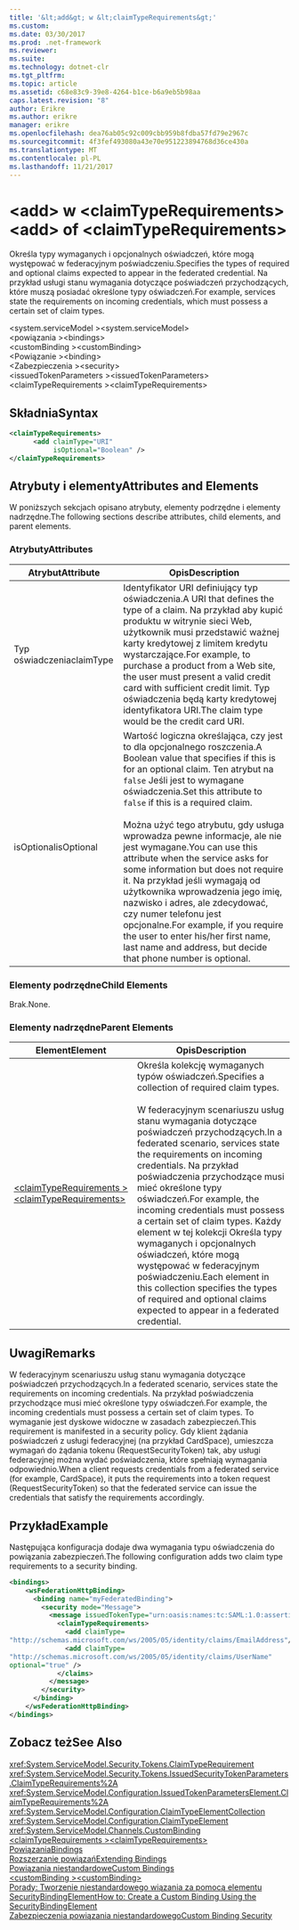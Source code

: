 ```yaml
---
title: '&lt;add&gt; w &lt;claimTypeRequirements&gt;'
ms.custom: 
ms.date: 03/30/2017
ms.prod: .net-framework
ms.reviewer: 
ms.suite: 
ms.technology: dotnet-clr
ms.tgt_pltfrm: 
ms.topic: article
ms.assetid: c68e83c9-39e8-4264-b1ce-b6a9eb5b98aa
caps.latest.revision: "8"
author: Erikre
ms.author: erikre
manager: erikre
ms.openlocfilehash: dea76ab05c92c009cbb959b8fdba57fd79e2967c
ms.sourcegitcommit: 4f3fef493080a43e70e951223894768d36ce430a
ms.translationtype: MT
ms.contentlocale: pl-PL
ms.lasthandoff: 11/21/2017
---
```

# <a name="ltaddgt-of-ltclaimtyperequirementsgt"></a><span data-ttu-id="7699b-102">&lt;add&gt; w &lt;claimTypeRequirements&gt;</span><span class="sxs-lookup"><span data-stu-id="7699b-102">&lt;add&gt; of &lt;claimTypeRequirements&gt;</span></span>
<span data-ttu-id="7699b-103">Określa typy wymaganych i opcjonalnych oświadczeń, które mogą występować w federacyjnym poświadczeniu.</span><span class="sxs-lookup"><span data-stu-id="7699b-103">Specifies the types of required and optional claims expected to appear in the federated credential.</span></span> <span data-ttu-id="7699b-104">Na przykład usługi stanu wymagania dotyczące poświadczeń przychodzących, które muszą posiadać określone typy oświadczeń.</span><span class="sxs-lookup"><span data-stu-id="7699b-104">For example, services state the requirements on incoming credentials, which must possess a certain set of claim types.</span></span>  
  
 <span data-ttu-id="7699b-105">\<system.serviceModel ></span><span class="sxs-lookup"><span data-stu-id="7699b-105">\<system.serviceModel></span></span>  
<span data-ttu-id="7699b-106">\<powiązania ></span><span class="sxs-lookup"><span data-stu-id="7699b-106">\<bindings></span></span>  
<span data-ttu-id="7699b-107">\<customBinding ></span><span class="sxs-lookup"><span data-stu-id="7699b-107">\<customBinding></span></span>  
<span data-ttu-id="7699b-108">\<Powiązanie ></span><span class="sxs-lookup"><span data-stu-id="7699b-108">\<binding></span></span>  
<span data-ttu-id="7699b-109">\<Zabezpieczenia ></span><span class="sxs-lookup"><span data-stu-id="7699b-109">\<security></span></span>  
<span data-ttu-id="7699b-110">\<issuedTokenParameters ></span><span class="sxs-lookup"><span data-stu-id="7699b-110">\<issuedTokenParameters></span></span>  
<span data-ttu-id="7699b-111">\<claimTypeRequirements ></span><span class="sxs-lookup"><span data-stu-id="7699b-111">\<claimTypeRequirements></span></span>  
  
## <a name="syntax"></a><span data-ttu-id="7699b-112">Składnia</span><span class="sxs-lookup"><span data-stu-id="7699b-112">Syntax</span></span>  
  
```xml  
<claimTypeRequirements>  
      <add claimType="URI"  
           isOptional="Boolean" />  
</claimTypeRequirements>  
```  
  
## <a name="attributes-and-elements"></a><span data-ttu-id="7699b-113">Atrybuty i elementy</span><span class="sxs-lookup"><span data-stu-id="7699b-113">Attributes and Elements</span></span>  
 <span data-ttu-id="7699b-114">W poniższych sekcjach opisano atrybuty, elementy podrzędne i elementy nadrzędne.</span><span class="sxs-lookup"><span data-stu-id="7699b-114">The following sections describe attributes, child elements, and parent elements.</span></span>  
  
### <a name="attributes"></a><span data-ttu-id="7699b-115">Atrybuty</span><span class="sxs-lookup"><span data-stu-id="7699b-115">Attributes</span></span>  
  
|<span data-ttu-id="7699b-116">Atrybut</span><span class="sxs-lookup"><span data-stu-id="7699b-116">Attribute</span></span>|<span data-ttu-id="7699b-117">Opis</span><span class="sxs-lookup"><span data-stu-id="7699b-117">Description</span></span>|  
|---------------|-----------------|  
|<span data-ttu-id="7699b-118">Typ oświadczenia</span><span class="sxs-lookup"><span data-stu-id="7699b-118">claimType</span></span>|<span data-ttu-id="7699b-119">Identyfikator URI definiujący typ oświadczenia.</span><span class="sxs-lookup"><span data-stu-id="7699b-119">A URI that defines the type of a claim.</span></span> <span data-ttu-id="7699b-120">Na przykład aby kupić produktu w witrynie sieci Web, użytkownik musi przedstawić ważnej karty kredytowej z limitem kredytu wystarczające.</span><span class="sxs-lookup"><span data-stu-id="7699b-120">For example, to purchase a product from a Web site, the user must present a valid credit card with sufficient credit limit.</span></span> <span data-ttu-id="7699b-121">Typ oświadczenia będą karty kredytowej identyfikatora URI.</span><span class="sxs-lookup"><span data-stu-id="7699b-121">The claim type would be the credit card URI.</span></span>|  
|<span data-ttu-id="7699b-122">isOptional</span><span class="sxs-lookup"><span data-stu-id="7699b-122">isOptional</span></span>|<span data-ttu-id="7699b-123">Wartość logiczna określająca, czy jest to dla opcjonalnego roszczenia.</span><span class="sxs-lookup"><span data-stu-id="7699b-123">A Boolean value that specifies if this is for an optional claim.</span></span> <span data-ttu-id="7699b-124">Ten atrybut na `false` Jeśli jest to wymagane oświadczenia.</span><span class="sxs-lookup"><span data-stu-id="7699b-124">Set this attribute to `false` if this is a required claim.</span></span><br /><br /> <span data-ttu-id="7699b-125">Można użyć tego atrybutu, gdy usługa wprowadza pewne informacje, ale nie jest wymagane.</span><span class="sxs-lookup"><span data-stu-id="7699b-125">You can use this attribute when the service asks for some information but does not require it.</span></span> <span data-ttu-id="7699b-126">Na przykład jeśli wymagają od użytkownika wprowadzenia jego imię, nazwisko i adres, ale zdecydować, czy numer telefonu jest opcjonalne.</span><span class="sxs-lookup"><span data-stu-id="7699b-126">For example, if you require the user to enter his/her first name, last name and address, but decide that phone number is optional.</span></span>|  
  
### <a name="child-elements"></a><span data-ttu-id="7699b-127">Elementy podrzędne</span><span class="sxs-lookup"><span data-stu-id="7699b-127">Child Elements</span></span>  
 <span data-ttu-id="7699b-128">Brak.</span><span class="sxs-lookup"><span data-stu-id="7699b-128">None.</span></span>  
  
### <a name="parent-elements"></a><span data-ttu-id="7699b-129">Elementy nadrzędne</span><span class="sxs-lookup"><span data-stu-id="7699b-129">Parent Elements</span></span>  
  
|<span data-ttu-id="7699b-130">Element</span><span class="sxs-lookup"><span data-stu-id="7699b-130">Element</span></span>|<span data-ttu-id="7699b-131">Opis</span><span class="sxs-lookup"><span data-stu-id="7699b-131">Description</span></span>|  
|-------------|-----------------|  
|[<span data-ttu-id="7699b-132">\<claimTypeRequirements ></span><span class="sxs-lookup"><span data-stu-id="7699b-132">\<claimTypeRequirements></span></span>](../../../../../docs/framework/configure-apps/file-schema/wcf/claimtyperequirements-element.md)|<span data-ttu-id="7699b-133">Określa kolekcję wymaganych typów oświadczeń.</span><span class="sxs-lookup"><span data-stu-id="7699b-133">Specifies a collection of required claim types.</span></span><br /><br /> <span data-ttu-id="7699b-134">W federacyjnym scenariuszu usług stanu wymagania dotyczące poświadczeń przychodzących.</span><span class="sxs-lookup"><span data-stu-id="7699b-134">In a federated scenario, services state the requirements on incoming credentials.</span></span> <span data-ttu-id="7699b-135">Na przykład poświadczenia przychodzące musi mieć określone typy oświadczeń.</span><span class="sxs-lookup"><span data-stu-id="7699b-135">For example, the incoming credentials must possess a certain set of claim types.</span></span> <span data-ttu-id="7699b-136">Każdy element w tej kolekcji Określa typy wymaganych i opcjonalnych oświadczeń, które mogą występować w federacyjnym poświadczeniu.</span><span class="sxs-lookup"><span data-stu-id="7699b-136">Each element in this collection specifies the types of required and optional claims expected to appear in a federated credential.</span></span>|  
  
## <a name="remarks"></a><span data-ttu-id="7699b-137">Uwagi</span><span class="sxs-lookup"><span data-stu-id="7699b-137">Remarks</span></span>  
 <span data-ttu-id="7699b-138">W federacyjnym scenariuszu usług stanu wymagania dotyczące poświadczeń przychodzących.</span><span class="sxs-lookup"><span data-stu-id="7699b-138">In a federated scenario, services state the requirements on incoming credentials.</span></span> <span data-ttu-id="7699b-139">Na przykład poświadczenia przychodzące musi mieć określone typy oświadczeń.</span><span class="sxs-lookup"><span data-stu-id="7699b-139">For example, the incoming credentials must possess a certain set of claim types.</span></span> <span data-ttu-id="7699b-140">To wymaganie jest dyskowe widoczne w zasadach zabezpieczeń.</span><span class="sxs-lookup"><span data-stu-id="7699b-140">This requirement is manifested in a security policy.</span></span> <span data-ttu-id="7699b-141">Gdy klient żądania poświadczeń z usługi federacyjnej (na przykład CardSpace), umieszcza wymagań do żądania tokenu (RequestSecurityToken) tak, aby usługi federacyjnej można wydać poświadczenia, które spełniają wymagania odpowiednio.</span><span class="sxs-lookup"><span data-stu-id="7699b-141">When a client requests credentials from a federated service (for example, CardSpace), it puts the requirements into a token request (RequestSecurityToken) so that the federated service can issue the credentials that satisfy the requirements accordingly.</span></span>  
  
## <a name="example"></a><span data-ttu-id="7699b-142">Przykład</span><span class="sxs-lookup"><span data-stu-id="7699b-142">Example</span></span>  
 <span data-ttu-id="7699b-143">Następująca konfiguracja dodaje dwa wymagania typu oświadczenia do powiązania zabezpieczeń.</span><span class="sxs-lookup"><span data-stu-id="7699b-143">The following configuration adds two claim type requirements to a security binding.</span></span>  
  
```xml  
<bindings>  
    <wsFederationHttpBinding>  
      <binding name="myFederatedBinding">  
        <security mode="Message">  
          <message issuedTokenType="urn:oasis:names:tc:SAML:1.0:assertion">  
            <claimTypeRequirements>  
              <add claimType=  
"http://schemas.microsoft.com/ws/2005/05/identity/claims/EmailAddress"/>  
              <add claimType=  
"http://schemas.microsoft.com/ws/2005/05/identity/claims/UserName"    
optional="true" />  
            </claims>  
          </message>  
        </security>  
      </binding>  
    </wsFederationHttpBinding>  
</bindings>  
```  
  
## <a name="see-also"></a><span data-ttu-id="7699b-144">Zobacz też</span><span class="sxs-lookup"><span data-stu-id="7699b-144">See Also</span></span>  
 <xref:System.ServiceModel.Security.Tokens.ClaimTypeRequirement>  
 <xref:System.ServiceModel.Security.Tokens.IssuedSecurityTokenParameters.ClaimTypeRequirements%2A>  
 <xref:System.ServiceModel.Configuration.IssuedTokenParametersElement.ClaimTypeRequirements%2A>  
 <xref:System.ServiceModel.Configuration.ClaimTypeElementCollection>  
 <xref:System.ServiceModel.Configuration.ClaimTypeElement>  
 <xref:System.ServiceModel.Channels.CustomBinding>  
 [<span data-ttu-id="7699b-145">\<claimTypeRequirements ></span><span class="sxs-lookup"><span data-stu-id="7699b-145">\<claimTypeRequirements></span></span>](../../../../../docs/framework/configure-apps/file-schema/wcf/claimtyperequirements-element.md)  
 [<span data-ttu-id="7699b-146">Powiązania</span><span class="sxs-lookup"><span data-stu-id="7699b-146">Bindings</span></span>](../../../../../docs/framework/wcf/bindings.md)  
 [<span data-ttu-id="7699b-147">Rozszerzanie powiązań</span><span class="sxs-lookup"><span data-stu-id="7699b-147">Extending Bindings</span></span>](../../../../../docs/framework/wcf/extending/extending-bindings.md)  
 [<span data-ttu-id="7699b-148">Powiązania niestandardowe</span><span class="sxs-lookup"><span data-stu-id="7699b-148">Custom Bindings</span></span>](../../../../../docs/framework/wcf/extending/custom-bindings.md)  
 [<span data-ttu-id="7699b-149">\<customBinding ></span><span class="sxs-lookup"><span data-stu-id="7699b-149">\<customBinding></span></span>](../../../../../docs/framework/configure-apps/file-schema/wcf/custombinding.md)  
 [<span data-ttu-id="7699b-150">Porady: Tworzenie niestandardowego wiązania za pomocą elementu SecurityBindingElement</span><span class="sxs-lookup"><span data-stu-id="7699b-150">How to: Create a Custom Binding Using the SecurityBindingElement</span></span>](../../../../../docs/framework/wcf/feature-details/how-to-create-a-custom-binding-using-the-securitybindingelement.md)  
 [<span data-ttu-id="7699b-151">Zabezpieczenia powiązania niestandardowego</span><span class="sxs-lookup"><span data-stu-id="7699b-151">Custom Binding Security</span></span>](../../../../../docs/framework/wcf/samples/custom-binding-security.md)
